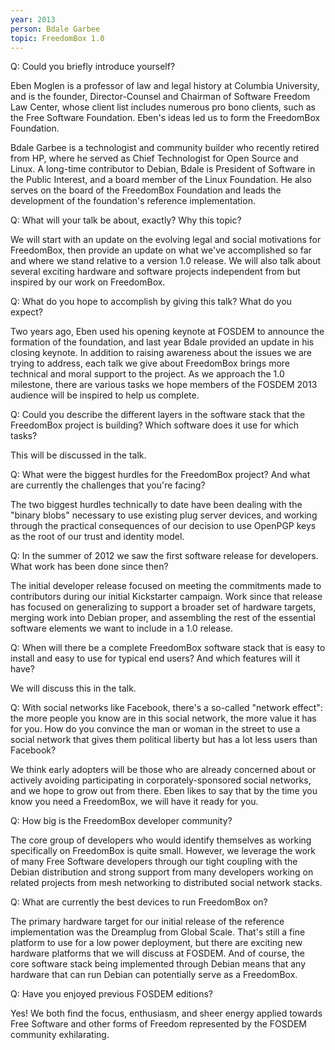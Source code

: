 ```yaml
---
year: 2013
person: Bdale Garbee
topic: FreedomBox 1.0
---
```


Q: Could you briefly introduce yourself?

Eben Moglen is a professor of law and legal history at Columbia University, and is the founder, Director-Counsel and Chairman of Software Freedom Law Center, whose client list includes numerous pro bono clients, such as the Free Software Foundation. Eben's ideas led us to form the FreedomBox Foundation.

Bdale Garbee is a technologist and community builder who recently retired from HP, where he served as Chief Technologist for Open Source and Linux.  A long-time contributor to Debian, Bdale is President of Software in the Public Interest, and a board member of the Linux Foundation.  He also serves on the board of the FreedomBox Foundation and leads the development of the foundation's reference implementation.

Q: What will your talk be about, exactly? Why this topic?

We will start with an update on the evolving legal and social motivations for FreedomBox, then provide an update on what we've accomplished so far and where we stand relative to a version 1.0 release.  We will also talk about several exciting hardware and software projects independent from but inspired by our work on FreedomBox.  

Q: What do you hope to accomplish by giving this talk? What do you expect?

Two years ago, Eben used his opening keynote at FOSDEM to announce the formation of the foundation, and last year Bdale provided an update in his closing keynote.  In addition to raising awareness about the issues we are trying to address, each talk we give about FreedomBox brings more technical and moral support to the project.  As we approach the 1.0 milestone, there are various tasks we hope members of the FOSDEM 2013 audience will be inspired to help us complete.

Q: Could you describe the different layers in the software stack that the FreedomBox project is building? Which software does it use for which tasks?

This will be discussed in the talk.

Q: What were the biggest hurdles for the FreedomBox project? And what are currently the challenges that you're facing?

The two biggest hurdles technically to date have been dealing with the "binary blobs" necessary to use existing plug server devices, and working through the practical consequences of our decision to use OpenPGP keys as the root of our trust and identity model. 

Q: In the summer of 2012 we saw the first software release for developers. What work has been done since then?

The initial developer release focused on meeting the commitments made to contributors during our initial Kickstarter campaign.  Work since that release has focused on generalizing to support a broader set of hardware targets, merging work into Debian proper, and assembling the rest of the essential software elements we want to include in a 1.0 release.

Q: When will there be a complete FreedomBox software stack that is easy to install and easy to use for typical end users? And which features will it have?

We will discuss this in the talk.

Q: With social networks like Facebook, there's a so-called "network effect": the more people you know are in this social network, the more value it has for you. How do you convince the man or woman in the street to use a social network that gives them political liberty but has a lot less users than Facebook?

We think early adopters will be those who are already concerned about or actively avoiding participating in corporately-sponsored social networks, and we hope to grow out from there.  Eben likes to say that by the time you know you need a FreedomBox, we will have it ready for you.

Q: How big is the FreedomBox developer community?

The core group of developers who would identify themselves as working specifically on FreedomBox is quite small.  However, we leverage the work of many Free Software developers through our tight coupling with the Debian distribution and strong support from many developers working on related projects from mesh networking to distributed social network stacks.

Q: What are currently the best devices to run FreedomBox on? 

The primary hardware target for our initial release of the reference implementation was the Dreamplug from Global Scale.  That's still a fine platform to use for a low power deployment, but there are exciting new hardware platforms that we will discuss at FOSDEM.  And of course, the core software stack being implemented through Debian means that any hardware that can run Debian can potentially serve as a FreedomBox.

Q: Have you enjoyed previous FOSDEM editions?

Yes!  We both find the focus, enthusiasm, and sheer energy applied towards Free Software and other forms of Freedom represented by the FOSDEM community exhilarating. 

